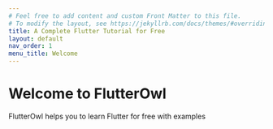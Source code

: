```yaml
---
# Feel free to add content and custom Front Matter to this file.
# To modify the layout, see https://jekyllrb.com/docs/themes/#overriding-theme-defaults
title: A Complete Flutter Tutorial for Free
layout: default
nav_order: 1
menu_title: Welcome
---
```


# Welcome to FlutterOwl

FlutterOwl helps you to learn Flutter for free with examples